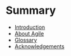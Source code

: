 # Summary

* [Introduction](README.md)
* [About Agile](about_agile.md)
* [Glossary](glossary.md)
* [Acknowledgements](acknowledgements.md)


